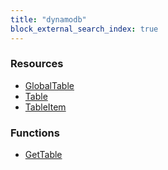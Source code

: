 ```yaml
---
title: "dynamodb"
block_external_search_index: true
---
```


<!-- WARNING: this file was generated by Pulumi Docs Generator. -->
<!-- Do not edit by hand unless you're certain you know what you are doing! -->

<h3>Resources</h3>
<ul class="api">
    <li><a href="globaltable"><span class="symbol resource"></span>GlobalTable</a></li>
    <li><a href="table"><span class="symbol resource"></span>Table</a></li>
    <li><a href="tableitem"><span class="symbol resource"></span>TableItem</a></li>
</ul>

<h3>Functions</h3>
<ul class="api">
    <li><a href="gettable"><span class="symbol datasource"></span>GetTable</a></li>
</ul>

